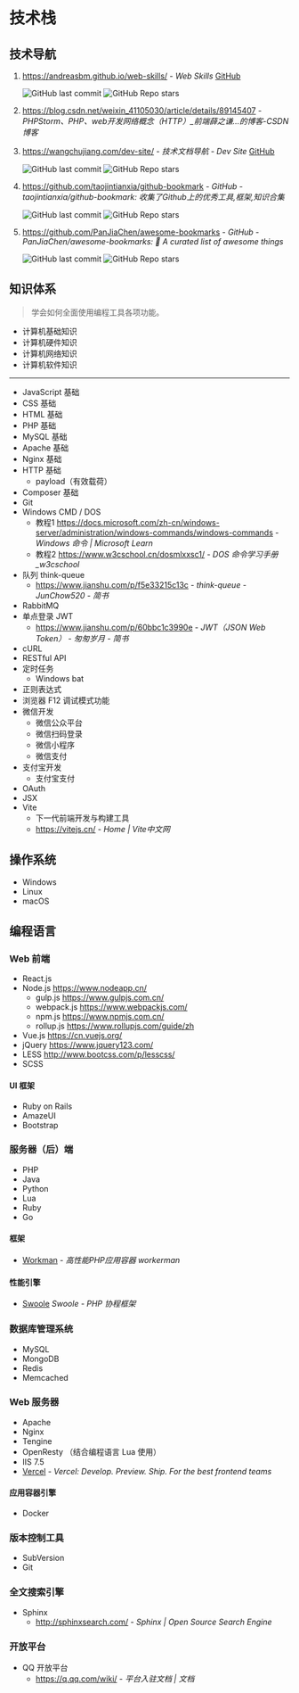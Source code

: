 # 技术栈

## 技术导航

1. https://andreasbm.github.io/web-skills/ - _Web Skills_ [GitHub](https://github.com/andreasbm/web-skills)

    ![GitHub last commit](https://badgen.net/github/last-commit/andreasbm/web-skills?icon=github&color=blue)
    ![GitHub Repo stars](https://img.shields.io/github/stars/andreasbm/web-skills?style=social)

2. https://blog.csdn.net/weixin_41105030/article/details/89145407 - *PHPStorm、PHP、web开发网络概念（HTTP）_前端薛之谦...的博客-CSDN博客*

3. https://wangchujiang.com/dev-site/ - *技术文档导航 - Dev Site* [GitHub](https://github.com/jaywcjlove/dev-site)

    ![GitHub last commit](https://badgen.net/github/last-commit/jaywcjlove/dev-site?icon=github&color=blue)
    ![GitHub Repo stars](https://img.shields.io/github/stars/jaywcjlove/dev-site?style=social)

4. https://github.com/taojintianxia/github-bookmark - *GitHub - taojintianxia/github-bookmark: 收集了Github上的优秀工具,框架,知识合集*

    ![GitHub last commit](https://badgen.net/github/last-commit/taojintianxia/github-bookmark?icon=github&color=blue)
    ![GitHub Repo stars](https://img.shields.io/github/stars/taojintianxia/github-bookmark?style=social)

5. https://github.com/PanJiaChen/awesome-bookmarks - *GitHub - PanJiaChen/awesome-bookmarks: :sparkling_heart: A curated list of awesome things*

    ![GitHub last commit](https://badgen.net/github/last-commit/PanJiaChen/awesome-bookmarks?icon=github&color=blue)
    ![GitHub Repo stars](https://img.shields.io/github/stars/PanJiaChen/awesome-bookmarks?style=social)

## 知识体系

> 学会如何全面使用编程工具各项功能。

- 计算机基础知识
- 计算机硬件知识
- 计算机网络知识
- 计算机软件知识

---

- JavaScript 基础
- CSS 基础
- HTML 基础
- PHP 基础
- MySQL 基础
- Apache 基础
- Nginx 基础
- HTTP 基础
    - payload（有效载荷）
- Composer 基础
- Git
- Windows CMD / DOS
    - 教程1 https://docs.microsoft.com/zh-cn/windows-server/administration/windows-commands/windows-commands - *Windows 命令 | Microsoft Learn*
    - 教程2 https://www.w3cschool.cn/dosmlxxsc1/ - *DOS 命令学习手册_w3cschool*
- 队列 think-queue
    - https://www.jianshu.com/p/f5e33215c13c - *think-queue - JunChow520 - 简书*
- RabbitMQ
- 单点登录 JWT
    - https://www.jianshu.com/p/60bbc1c3990e - *JWT（JSON Web Token） - 匆匆岁月 - 简书*
- cURL
- RESTful API
- 定时任务
    - Windows bat
- 正则表达式
- 浏览器 F12 调试模式功能
- 微信开发
    - 微信公众平台
    - 微信扫码登录
    - 微信小程序
    - 微信支付
- 支付宝开发
    - 支付宝支付
- OAuth
- JSX
- Vite
    - 下一代前端开发与构建工具
    - https://vitejs.cn/ - *Home | Vite中文网*

## 操作系统

- Windows
- Linux
- macOS

## 编程语言

### Web 前端

- React.js
- Node.js https://www.nodeapp.cn/
    - gulp.js https://www.gulpjs.com.cn/
    - webpack.js https://www.webpackjs.com/
    - npm.js https://www.npmjs.com.cn/
    - rollup.js https://www.rollupjs.com/guide/zh
- Vue.js https://cn.vuejs.org/
- jQuery https://www.jquery123.com/
- LESS http://www.bootcss.com/p/lesscss/
- SCSS

#### UI 框架

- Ruby on Rails
- AmazeUI
- Bootstrap

### 服务器（后）端

- PHP
- Java
- Python
- Lua
- Ruby
- Go

#### 框架

- [Workman](https://www.workerman.net) - *高性能PHP应用容器 workerman*

#### 性能引擎

- [Swoole](https://www.swoole.com) *Swoole - PHP 协程框架*

### 数据库管理系统

- MySQL
- MongoDB
- Redis
- Memcached

### Web 服务器

- Apache
- Nginx
- Tengine
- OpenResty （结合编程语言 Lua 使用）
- IIS 7.5
- [Vercel](https://vercel.com/ "前端部署") - *Vercel: Develop. Preview. Ship. For the best frontend teams*

#### 应用容器引擎

- Docker

### 版本控制工具

- SubVersion
- Git

### 全文搜索引擎

- Sphinx
    - http://sphinxsearch.com/ - *Sphinx | Open Source Search Engine*

### 开放平台

- QQ 开放平台
    - https://q.qq.com/wiki/ - *平台入驻文档 | 文档*
